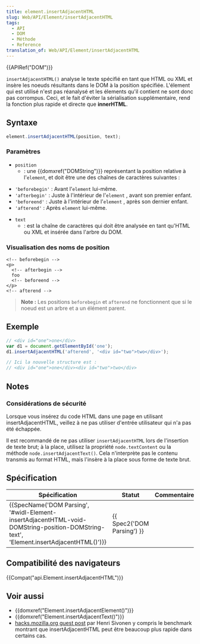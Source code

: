 ```yaml
---
title: element.insertAdjacentHTML
slug: Web/API/Element/insertAdjacentHTML
tags:
  - API
  - DOM
  - Méthode
  - Reference
translation_of: Web/API/Element/insertAdjacentHTML
---
```

{{APIRef("DOM")}}

`insertAdjacentHTML()` analyse le texte spécifié en tant que HTML ou XML et insère les noeuds résultants dans le DOM à la position spécifiée. L'élement qui est utilisé n'est pas réanalysé et les élements qu'il contient ne sont donc pas corrompus. Ceci, et le fait d'éviter la sérialisation supplémentaire, rend la fonction plus rapide et directe que **innerHTML**.

## Syntaxe

```js
element.insertAdjacentHTML(position, text);
```

### Paramètres

- `position`
  - : une {{domxref("DOMString")}}  représentant la position relative à l'`element`, et doit être une des chaînes de caractères suivantes :

<!---->

- `'beforebegin'` : Avant l'`element`  lui-même.
- `'afterbegin'` : Juste à l'intérieur de l'`element` , avant son premier enfant.
- `'beforeend'` : Juste à l'intérieur de l'`element` , après son dernier enfant.
- `'afterend'` : Après `element` lui-même.

<!---->

- `text`
  - :  est la chaîne de caractères qui doit être analysée en tant qu'HTML ou XML et insérée dans l'arbre du DOM.

### Visualisation des noms de position

    <!-- beforebegin -->
    <p>
      <!-- afterbegin -->
      foo
      <!-- beforeend -->
    </p>
    <!-- afterend -->

> **Note :** Les positions `beforebegin` et `afterend` ne fonctionnent que si le noeud est un arbre et a un élément parent.

## Exemple

```js
// <div id="one">one</div>
var d1 = document.getElementById('one');
d1.insertAdjacentHTML('afterend', '<div id="two">two</div>');

// Ici la nouvelle structure est :
// <div id="one">one</div><div id="two">two</div>
```

## Notes

### Considérations de sécurité

Lorsque vous insérez du code HTML dans une page en utilisant insertAdjacentHTML, veillez à ne pas utiliser d'entrée utilisateur qui n'a pas été échappée.

Il est recommandé de ne pas utiliser `insertAdjacentHTML` lors de l'insertion de texte brut; à la place, utilisez la propriété `node.textContent` ou la méthode `node.insertAdjacentText()`. Cela n'interprète pas le contenu transmis au format HTML, mais l'insère à la place sous forme de texte brut.

## Spécification

| Spécification                                                                                                                                                                        | Statut                               | Commentaire |
| ------------------------------------------------------------------------------------------------------------------------------------------------------------------------------------ | ------------------------------------ | ----------- |
| {{SpecName('DOM Parsing', '#widl-Element-insertAdjacentHTML-void-DOMString-position-DOMString-text', 'Element.insertAdjacentHTML()')}} | {{ Spec2('DOM Parsing') }} |             |

## Compatibilité des navigateurs

{{Compat("api.Element.insertAdjacentHTML")}}

## Voir aussi

- {{domxref("Element.insertAdjacentElement()")}}
- {{domxref("Element.insertAdjacentText()")}}
- [hacks.mozilla.org guest post](https://hacks.mozilla.org/2011/11/insertadjacenthtml-enables-faster-html-snippet-injection/) par Henri Sivonen y compris le benchmark montrant que insertAdjacentHTML peut être beaucoup plus rapide dans certains cas.
